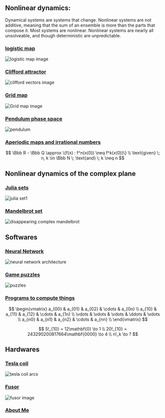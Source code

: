 <head>
<meta name="google-site-verification" content="UtBQXaaKqY6KYEk1SldtSO5XVEy9SmoUfqJ5as0603Y" />
</head>

## Nonlinear dynamics: 
Dynamical systems are systems that change.  Nonlinear systems are not additive, meaning that the sum of an ensemble is more than the parts that compose it.  Most systems are nonlinear. Nonlinear systems are nearly all unsolveable, and though deterministic are unpredictable.  

### [logistic map](/logistic-map.md)

![logistic map image]({{https://blbadger.github.io}}/logistic_zoom.jpg)


### [Clifford attractor](/clifford-attractor.md)

![clifford vectors image]({{https://blbadger.github.io}}clifford_attractor/semiclifford_vid1.gif)


### [Grid map](/grid-map.md)

![Grid map image]({{https://blbadger.github.io}}grid_map/grid_vid.gif)


### [Pendulum phase space](/pendulum-map.md)

![pendulum]({{https://blbadger.github.io}}pendulum_map/pendulum_cover2.jpg)


### [Aperiodic maps and irrational numbers](/aperiodic-irrationals.md)


$$ \Bbb R - \Bbb Q \approx \{f(x) : f^n(x(0)) \neq f^k(x(0))\} \\
\text{given} \; n, k \in \Bbb N \; \text{and} \; k \neq n
$$


## Nonlinear dynamics of the complex plane


### [Julia sets](/julia-sets.md)

![julia set1]({{https://blbadger.github.io}}fractals/Julia_set_inverted.png)


### [Mandelbrot set](/mandelbrot-set.md)

![disappearing complex mandelbrot]({{https://blbadger.github.io}}fractals/mandelbrot_complex_disappeared.gif)


## Softwares

### [Neural Network](/neural-networks.py) 

![neural network architecture]({{https://blbadger.github.io}}cNN_architecture.png)


### [Game puzzles](/puzzle-projects.md)

![puzzles]({{https://blbadger.github.io}}/assets/images/games.png)


### [Programs to compute things](/computing-programs.md)

$$
\begin{vmatrix}
a_{00} & a_{01} & a_{02} & \cdots & a_{0n} \\
a_{10} & a_{11} & a_{12} & \cdots & a_{1n} \\
\vdots & \vdots & \vdots & \ddots & \vdots \\
a_{n0} & a_{n1} & a_{n2} & \cdots & a_{nn} \\
\end{vmatrix}
$$


$$ 
5!_{10} = 12\mathbf{0} \to 1 \\
20!_{10} = 243290200817664\mathbf{0000} \to 4 \\
n!_k \to ?
$$

 	
## Hardwares

### [Tesla coil](/tesla-coils.md)

![tesla coil arcs]({{https://blbadger.github.io}}tesla_images/newtesla.jpg)


### [Fusor](/fusor.md)

![fusor image]({{https://blbadger.github.io}}fusor_images/fusor-1-1.png)

### [About Me](/about-me.md)



